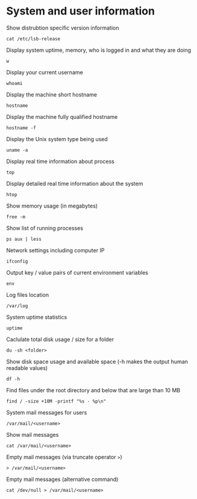 
# System and user information

Show distrubtion specific version information

	cat /etc/lsb-release

Display system uptime, memory, who is logged in and what they are doing

	w

Display your current username

	whoami

Display the machine short hostname

	hostname

Display the machine fully qualified hostname

	hostname -f

Display the Unix system type being used

	uname -a
	
Display real time information about process

	top

Display detailed real time information about the system

	htop

Show memory usage (in megabytes)

	free -m

Show list of running processes

	ps aux | less
	
Network settings including computer IP

	ifconfig

Output key / value pairs of current environment variables

	env

Log files location

	/var/log

System uptime statistics

	uptime

Caclulate total disk usage / size for a folder

	du -sh <folder>

Show disk space usage and available space (-h makes the output human readable values)
	
	df -h
	
Find files under the root directory and below that are large than 10 MB

	find / -size +10M -printf "%s - %p\n"

System mail messages for users

	/var/mail/<username>

Show mail messages

	cat /var/mail/<username>

Empty mail messages (via truncate operator `>`)

	> /var/mail/<username>

Empty mail messages (alternative command)

	cat /dev/null > /var/mail/<username>